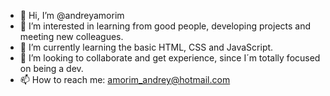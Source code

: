 - 👋 Hi, I’m @andreyamorim
- 👀 I’m interested in learning from good people, developing projects and meeting new colleagues.
- 🌱 I’m currently learning the basic HTML, CSS and JavaScript.
- 💞️ I’m looking to collaborate and get experience, since I´m totally focused on being a dev.
- 📫 How to reach me: amorim_andrey@hotmail.com

<!---
andreyamorim/andreyamorim is a ✨ special ✨ repository because its `README.md` (this file) appears on your GitHub profile.
You can click the Preview link to take a look at your changes.
--->

